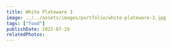 ```yaml
---
title: White Plateware 3
image: ../../assets/images/portfolio/white-plateware-3.jpg
tags: ["food"]
publishDate: 2023-07-29
relatedPhotos:
---
```

